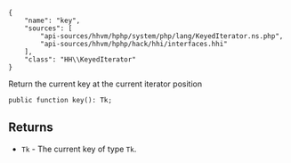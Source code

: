 ``` yamlmeta
{
    "name": "key",
    "sources": [
        "api-sources/hhvm/hphp/system/php/lang/KeyedIterator.ns.php",
        "api-sources/hhvm/hphp/hack/hhi/interfaces.hhi"
    ],
    "class": "HH\\KeyedIterator"
}
```




Return the current key at the current iterator position




``` Hack
public function key(): Tk;
```




## Returns




+ ` Tk ` - The current key of type `` Tk ``.
<!-- HHAPIDOC -->
